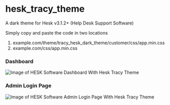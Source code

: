 # hesk_tracy_theme
A dark theme for Hesk v3.1.2+  (Help Desk Support Software)

Simply copy and paste the code in two locations

1. example.com/theme/tracy_hesk_dark_theme/customer/css/app.min.css
2. example.com/css/app.min.css


### Dashboard
![Image of HESK Software Dashboard With Hesk Tracy Theme](https://i.postimg.cc/HxxnTnCS/tracy-hesk-theme-Dahboard.png)

### Admin Login Page
![Image of HESK Software Admin Login Page With Hesk Tracy Theme](https://i.postimg.cc/Pf7prWJ1/tracy-hesk-theme-login-page.png)
